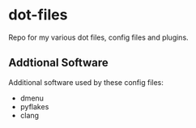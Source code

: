 dot-files
=========

Repo for my various dot files, config files and plugins. 

Addtional Software
------------------

Additional software used by these config files:
 - dmenu
 - pyflakes
 - clang
